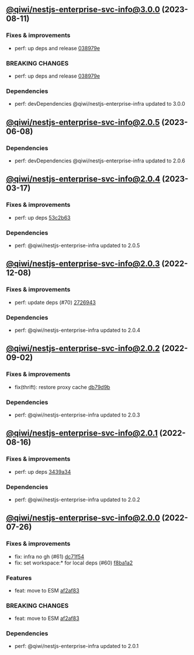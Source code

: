 ## [@qiwi/nestjs-enterprise-svc-info@3.0.0](https://github.com/qiwi/nestjs-enterprise/compare/2023.6.8-qiwi.nestjs-enterprise-svc-info.2.0.5-f0...2023.8.11-qiwi.nestjs-enterprise-svc-info.3.0.0-f0) (2023-08-11)

### Fixes & improvements
* perf: up deps and release [038979e](https://github.com/qiwi/nestjs-enterprise/commit/038979e99dd52c8283834a35953ba7c9ecfc060b)

### BREAKING CHANGES
* perf: up deps and release [038979e](https://github.com/qiwi/nestjs-enterprise/commit/038979e99dd52c8283834a35953ba7c9ecfc060b)

### Dependencies
* perf: devDependencies @qiwi/nestjs-enterprise-infra updated to 3.0.0

## [@qiwi/nestjs-enterprise-svc-info@2.0.5](https://github.com/qiwi/nestjs-enterprise/compare/2023.3.17-qiwi.nestjs-enterprise-svc-info.2.0.4-f0...2023.6.8-qiwi.nestjs-enterprise-svc-info.2.0.5-f0) (2023-06-08)

### Dependencies
* perf: devDependencies @qiwi/nestjs-enterprise-infra updated to 2.0.6

## [@qiwi/nestjs-enterprise-svc-info@2.0.4](https://github.com/qiwi/nestjs-enterprise/compare/2022.12.8-qiwi.nestjs-enterprise-svc-info.2.0.3-f0...2023.3.17-qiwi.nestjs-enterprise-svc-info.2.0.4-f0) (2023-03-17)

### Fixes & improvements
* perf: up deps [53c2b63](https://github.com/qiwi/nestjs-enterprise/commit/53c2b63b4bf5020c8d7b3e69b3df296ffbd39e2f)

### Dependencies
* perf: @qiwi/nestjs-enterprise-infra updated to 2.0.5

## [@qiwi/nestjs-enterprise-svc-info@2.0.3](https://github.com/qiwi/nestjs-enterprise/compare/2022.9.2-qiwi.nestjs-enterprise-svc-info.2.0.2-f0...2022.12.8-qiwi.nestjs-enterprise-svc-info.2.0.3-f0) (2022-12-08)

### Fixes & improvements
* perf: update deps (#70) [2726943](https://github.com/qiwi/nestjs-enterprise/commit/2726943b391da9a3de925c2c6e8585cdfccbbcba)

### Dependencies
* perf: @qiwi/nestjs-enterprise-infra updated to 2.0.4

## [@qiwi/nestjs-enterprise-svc-info@2.0.2](https://github.com/qiwi/nestjs-enterprise/compare/2022.8.16-qiwi.nestjs-enterprise-svc-info.2.0.1-f0...2022.9.2-qiwi.nestjs-enterprise-svc-info.2.0.2-f0) (2022-09-02)

### Fixes & improvements
* fix(thrift): restore proxy cache [db79d9b](https://github.com/qiwi/nestjs-enterprise/commit/db79d9bd2765a382048f3920448e884110f5651f)

### Dependencies
* perf: @qiwi/nestjs-enterprise-infra updated to 2.0.3

## [@qiwi/nestjs-enterprise-svc-info@2.0.1](https://github.com/qiwi/nestjs-enterprise/compare/2022.7.26-qiwi.nestjs-enterprise-svc-info.2.0.0-f0...2022.8.16-qiwi.nestjs-enterprise-svc-info.2.0.1-f0) (2022-08-16)

### Fixes & improvements
* perf: up deps [3439a34](https://github.com/qiwi/nestjs-enterprise/commit/3439a34c5086ce29ba53f8515791e9c93a5537b0)

### Dependencies
* perf: @qiwi/nestjs-enterprise-infra updated to 2.0.2

## [@qiwi/nestjs-enterprise-svc-info@2.0.0](https://github.com/qiwi/nestjs-enterprise/compare/@qiwi/nestjs-enterprise-svc-info@1.4.1...2022.7.26-qiwi.nestjs-enterprise-svc-info.2.0.0-f0) (2022-07-26)

### Fixes & improvements
* fix: infra no gh (#61) [dc71f54](https://github.com/qiwi/nestjs-enterprise/commit/dc71f54d30490ec40dbb1fac0a11b39d4d0cf6c4)
* fix: set workspace:* for local deps (#60) [f8ba1a2](https://github.com/qiwi/nestjs-enterprise/commit/f8ba1a2fcdaa0dcaeed32eb3646379bac811122c)

### Features
* feat: move to ESM [af2af83](https://github.com/qiwi/nestjs-enterprise/commit/af2af837c7dde3a49208e6ce758aacfbd0260f52)

### BREAKING CHANGES
* feat: move to ESM [af2af83](https://github.com/qiwi/nestjs-enterprise/commit/af2af837c7dde3a49208e6ce758aacfbd0260f52)

### Dependencies
* perf: @qiwi/nestjs-enterprise-infra updated to 2.0.1
